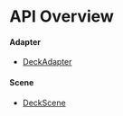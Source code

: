 # API Overview

#### Adapter

 - [DeckAdapter](/hubble.gl/modules/main/docs/deck-adapter)

#### Scene

 - [DeckScene](/hubble.gl/modules/main/docs/deck-scene)




